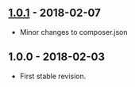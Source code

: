 ## [1.0.1] - 2018-02-07
- Minor changes to composer.json

## 1.0.0 - 2018-02-03
- First stable revision.

[1.0.1]: https://github.com/themichaelhall/bluemvc/compare/v1.0.0...v1.0.1